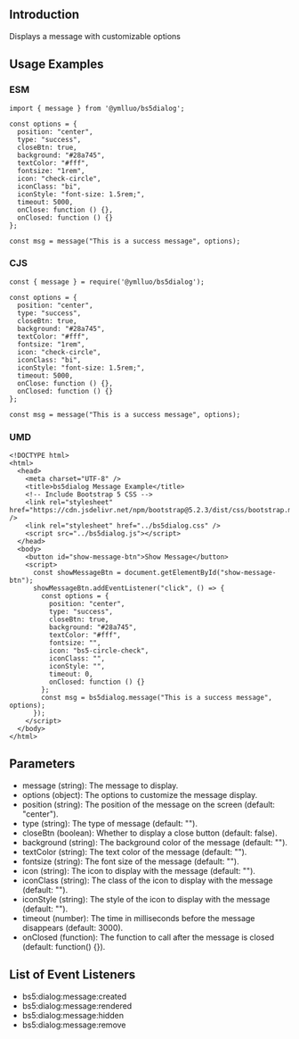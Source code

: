 ##  Introduction

Displays a message with customizable options

## Usage Examples

### ESM

```
import { message } from '@ymlluo/bs5dialog';

const options = {
  position: "center",
  type: "success",
  closeBtn: true,
  background: "#28a745",
  textColor: "#fff",
  fontsize: "1rem",
  icon: "check-circle",
  iconClass: "bi",
  iconStyle: "font-size: 1.5rem;",
  timeout: 5000,
  onClose: function () {},
  onClosed: function () {}
};

const msg = message("This is a success message", options);

```


### CJS 

```
const { message } = require('@ymlluo/bs5dialog');

const options = {
  position: "center",
  type: "success",
  closeBtn: true,
  background: "#28a745",
  textColor: "#fff",
  fontsize: "1rem",
  icon: "check-circle",
  iconClass: "bi",
  iconStyle: "font-size: 1.5rem;",
  timeout: 5000,
  onClose: function () {},
  onClosed: function () {}
};

const msg = message("This is a success message", options);
```

### UMD

```
<!DOCTYPE html>
<html>
  <head>
    <meta charset="UTF-8" />
    <title>bs5dialog Message Example</title>
    <!-- Include Bootstrap 5 CSS -->
    <link rel="stylesheet" href="https://cdn.jsdelivr.net/npm/bootstrap@5.2.3/dist/css/bootstrap.min.css" />
    <link rel="stylesheet" href="../bs5dialog.css" />
    <script src="../bs5dialog.js"></script>
  </head>
  <body>
    <button id="show-message-btn">Show Message</button>
    <script>
      const showMessageBtn = document.getElementById("show-message-btn");
      showMessageBtn.addEventListener("click", () => {
        const options = {
          position: "center",
          type: "success",
          closeBtn: true,
          background: "#28a745",
          textColor: "#fff",
          fontsize: "",
          icon: "bs5-circle-check",
          iconClass: "",
          iconStyle: "",
          timeout: 0,
          onClosed: function () {}
        };
        const msg = bs5dialog.message("This is a success message", options);
      });
    </script>
  </body>
</html>

```


## Parameters

- message (string): The message to display.
- options (object): The options to customize the message display.
- position (string): The position of the message on the screen (default: "center").
- type (string): The type of message (default: "").
- closeBtn (boolean): Whether to display a close button (default: false).
- background (string): The background color of the message (default: "").
- textColor (string): The text color of the message (default: "").
- fontsize (string): The font size of the message (default: "").
- icon (string): The icon to display with the message (default: "").
- iconClass (string): The class of the icon to display with the message (default: "").
- iconStyle (string): The style of the icon to display with the message (default: "").
- timeout (number): The time in milliseconds before the message disappears (default: 3000).
- onClosed (function): The function to call after the message is closed (default: function() {}).

## List of Event Listeners

- bs5:dialog:message:created
- bs5:dialog:message:rendered
- bs5:dialog:message:hidden
- bs5:dialog:message:remove
